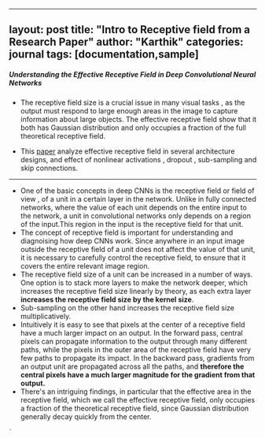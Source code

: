 
---
layout: post
title: "Intro to Receptive field from a Research Paper"
author: "Karthik"
categories: journal
tags: [documentation,sample]
---





##### Understanding the Effective Receptive Field in Deep Convolutional Neural Networks



- The receptive field size is a crucial issue in many visual tasks , as the output must respond to large enough areas in the image to capture information about large objects. The effective receptive field show that it both has Gaussian distribution and only occupies a fraction of the full theoretical receptive field.

- This [paper](http://www.cs.toronto.edu/~wenjie/papers/nips16/top.pdf) analyze effective receptive field in several architecture designs, and effect of nonlinear activations , dropout , sub-sampling and skip connections.

---

- One of the basic concepts in deep CNNs is the receptive field or field of view , of a unit in a certain layer in the network. Unlike in fully connected networks, where the value of each unit depends on the entire input to the network, a unit in convolutional networks only depends on a region of the input.This region in the input is the receptive field for that unit.
- The concept of receptive field is important for understanding and diagnoising how deep CNNs work. Since anywhere in an input image outside the receptive field of a unit does not affect the value of that unit, it is necessary to carefully control the receptive field, to ensure that it covers the entire relevant image region.
- The receptive field size of a unit can be increased in a number of ways. One option is to stack more layers to make the network deeper, which increases the receptive field size linearly by theory, as each extra layer **increases the receptive field size by the kernel size**.
- Sub-sampling on the other hand increases the receptive field size multiplicatively.
- Intuitively it is easy to see that pixels at the center of a receptive field have a much larger impact on an output. In the forward pass, central pixels can propagate information to the output through many different paths, while the pixels in the outer area of the receptive field have very few paths to propagate its impact. In the backward pass, gradients from an output unit are propagated across all the paths, and **therefore the central pixels have a much larger magnitude for the gradient from that output.**
- There's an intriguing findings, in particular that the effective area in the receptive field, which we call the effective receptive field, only occupies a fraction of the theoretical receptive field, since Gaussian distribution generally decay quickly from the center.

`


